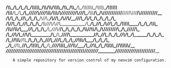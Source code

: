 

__/\\\\\_____/\\\__/\\\________/\\\__/\\\\\\\\\\\__/\\\\____________/\\\\__________________/\\\\\\\\\_______/\\\\\_______/\\\\\_____/\\\__/\\\\\\\\\\\\\\\__/\\\\\\\\\\\_____/\\\\\\\\\\\\_        
 _\/\\\\\\___\/\\\_\/\\\_______\/\\\_\/////\\\///__\/\\\\\\________/\\\\\\_______________/\\\////////______/\\\///\\\____\/\\\\\\___\/\\\_\/\\\///////////__\/////\\\///____/\\\//////////__       
  _\/\\\/\\\__\/\\\_\//\\\______/\\\______\/\\\_____\/\\\//\\\____/\\\//\\\_____________/\\\/_____________/\\\/__\///\\\__\/\\\/\\\__\/\\\_\/\\\_________________\/\\\______/\\\_____________      
   _\/\\\//\\\_\/\\\__\//\\\____/\\\_______\/\\\_____\/\\\\///\\\/\\\/_\/\\\____________/\\\______________/\\\______\//\\\_\/\\\//\\\_\/\\\_\/\\\\\\\\\\\_________\/\\\_____\/\\\____/\\\\\\\_     
    _\/\\\\//\\\\/\\\___\//\\\__/\\\________\/\\\_____\/\\\__\///\\\/___\/\\\___________\/\\\_____________\/\\\_______\/\\\_\/\\\\//\\\\/\\\_\/\\\///////__________\/\\\_____\/\\\___\/////\\\_    
     _\/\\\_\//\\\/\\\____\//\\\/\\\_________\/\\\_____\/\\\____\///_____\/\\\___________\//\\\____________\//\\\______/\\\__\/\\\_\//\\\/\\\_\/\\\_________________\/\\\_____\/\\\_______\/\\\_   
      _\/\\\__\//\\\\\\_____\//\\\\\__________\/\\\_____\/\\\_____________\/\\\____________\///\\\___________\///\\\__/\\\____\/\\\__\//\\\\\\_\/\\\_________________\/\\\_____\/\\\_______\/\\\_  
       _\/\\\___\//\\\\\______\//\\\________/\\\\\\\\\\\_\/\\\_____________\/\\\______________\////\\\\\\\\\____\///\\\\\/_____\/\\\___\//\\\\\_\/\\\______________/\\\\\\\\\\\_\//\\\\\\\\\\\\/__ 
        _\///_____\/////________\///________\///////////__\///______________\///__________________\/////////_______\/////_______\///_____\/////__\///______________\///////////___\////////////____
        
       A simple repository for version control of my neovim configuration.
